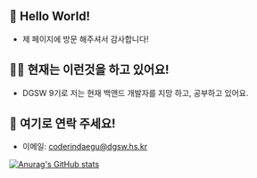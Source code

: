 ## 👋 Hello World!
* 제 페이지에 방문 해주셔서 감사합니다!
## 🧑‍💻 현재는 이런것을 하고 있어요!
* DGSW 9기로 저는 현재 백앤드 개발자를 지망 하고, 공부하고 있어요.
## 📝 여기로 연락 주세요!
* 이메일: <coderindaegu@dgsw.hs.kr>

[![Anurag's GitHub stats](https://github-readme-stats.vercel.app/api?username=coder-in-daegu)](https://github.com/anuraghazra/github-readme-stats)
